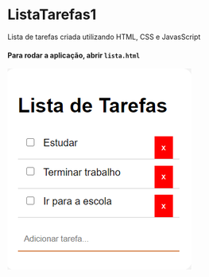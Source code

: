 # ListaTarefas1
Lista de tarefas criada utilizando HTML, CSS e JavasScript

#### Para rodar a aplicação, abrir `lista.html`

![ListaTarefas](/docs/imgs/ListaTarefas.png)

